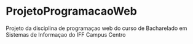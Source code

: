 # ProjetoProgramacaoWeb
Projeto da disciplina de programaçao web do curso de Bacharelado em Sistemas de Informaçao do IFF Campus Centro
